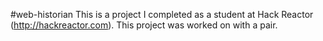 #web-historian
This is a project I completed as a student at Hack Reactor (http://hackreactor.com). This project was worked on with a pair.
